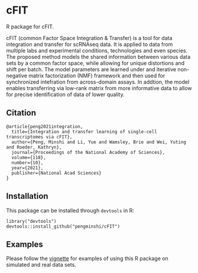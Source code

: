 # cFIT

R package for cFIT.

cFIT (common Factor Space Integration & Transfer) is a tool for data integration and transfer for scRNAseq data. It is applied to data from multiple labs and experimental conditions, technologies and even species. The proposed method models the shared information between various data sets by a common factor space, while allowing for unique distortions and shift per batch. The model parameters are learned under and iterative non-negative matrix factorization (NMF) framework and then used for synchronized intefration from across-domain assays. In addtion, the model enables transferring via low-rank matrix from more informative data to allow for precise identification of data of lower quality.


## Citation

```
@article{peng2021integration,
  title={Integration and transfer learning of single-cell transcriptomes via cFIT},
  author={Peng, Minshi and Li, Yue and Wamsley, Brie and Wei, Yuting and Roeder, Kathryn},
  journal={Proceedings of the National Academy of Sciences},
  volume={118},
  number={10},
  year={2021},
  publisher={National Acad Sciences}
}
```

## Installation
This package can be installed through `devtools` in R:
```{r}
library("devtools")
devtools::install_github("pengminshi/cFIT")
```

## Examples
Please follow the [vignette](https://htmlpreview.github.io/?https://github.com/pengminshi/cFIT/blob/master/vignettes/vignette.html) for examples of using this R package on simulated and real data sets.
